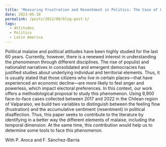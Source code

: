 ```yaml
---
title: 'Measuring Frustration and Resentment in Politics: The Case of Chile 2017-2022'
date: 2023-05-10
permalink: /posts/2012/08/blog-post-1/
tags:
  - Attitudes
  - Politics
  - Latin America
---
```


Political malaise and political attitudes have been highly studied for the last 60 years. Currently, however, there is a renewed interest in understanding the phenomenon through different disciplines. The rise of populist and nationalist narratives in consolidated and emergent democracies has justified studies about underlying individual and territorial elements. Thus, it is usually stated that those citizens who live in certain places—that have experienced an economic decline—are more likely to feel anger and powerless, which impact electoral preferences. In this context, our work offers a methodological proposal to study this phenomenon. Using 9,900 face-to-face cases collected between 2017 and 2022 in the Chilean region of Valparaiso, we build two variables to distinguish between the feeling flow (frustration) and the accumulative sentiment (resentment) in political disaffection. Thus, this paper seeks to contribute to the literature by identifying in a better way the different elements of malaise, including the temporal dimension. At the same time, this contribution would help us to determine some tools to face this phenomenon.

With P. Aroca and F. Sánchez-Barría
